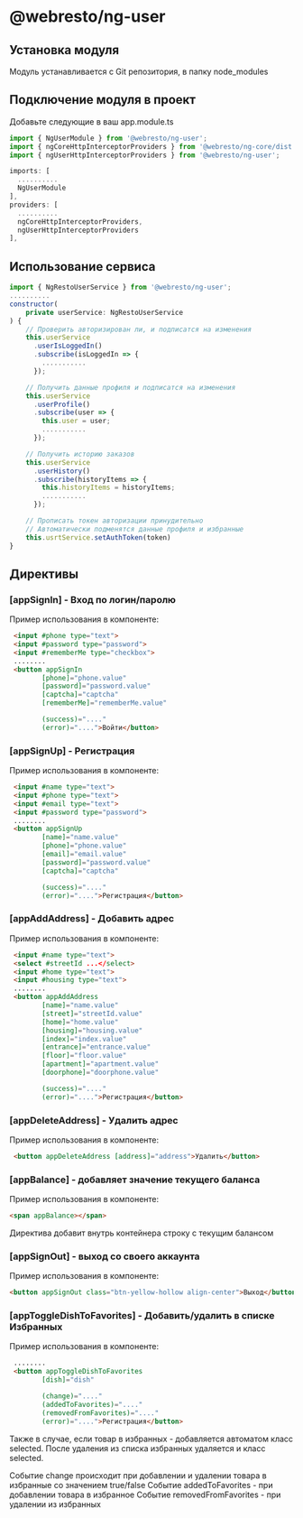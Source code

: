 # @webresto/ng-user
## Установка модуля
Модуль устанавливается с Git репозитория, в папку node_modules
## Подключение модуля в проект
Добавьте следующие в ваш app.module.ts

~~~ javascript
import { NgUserModule } from '@webresto/ng-user';
import { ngCoreHttpInterceptorProviders } from '@webresto/ng-core/dist';
import { ngUserHttpInterceptorProviders } from '@webresto/ng-user';
~~~
~~~ javascript
imports: [
  ..........
  NgUserModule
],
providers: [
  ..........
  ngCoreHttpInterceptorProviders,
  ngUserHttpInterceptorProviders
],
~~~


## Использование сервиса
~~~ javascript
import { NgRestoUserService } from '@webresto/ng-user';
..........
constructor(
    private userService: NgRestoUserService
) {
    // Проверить авторизирован ли, и подписатся на изменения
    this.userService
      .userIsLoggedIn()
      .subscribe(isLoggedIn => {
        ...........
      });

    // Получить данные профиля и подписатся на изменения
    this.userService
      .userProfile()
      .subscribe(user => {
        this.user = user;
        ...........
      });

    // Получить историю заказов
    this.userService
      .userHistory()
      .subscribe(historyItems => {
        this.historyItems = historyItems;
        ...........
      });

    // Прописать токен авторизации принудительно
    // Автоматически подменятся данные профиля и избранные
    this.usrtService.setAuthToken(token)
}
~~~

## Директивы


### [appSignIn] - Вход по логин/паролю
Пример использования в компоненте:

~~~ html
 <input #phone type="text">
 <input #password type="password">
 <input #rememberMe type="checkbox">
 ........
 <button appSignIn
        [phone]="phone.value"
        [password]="password.value"
        [captcha]="captcha"
        [rememberMe]="rememberMe.value"

        (success)="...."
        (error)="....">Войти</button>
~~~

### [appSignUp] - Регистрация
Пример использования в компоненте:

~~~ html
 <input #name type="text">
 <input #phone type="text">
 <input #email type="text">
 <input #password type="password">
 ........
 <button appSignUp
        [name]="name.value"
        [phone]="phone.value"
        [email]="email.value"
        [password]="password.value"
        [captcha]="captcha"

        (success)="...."
        (error)="....">Регистрация</button>
~~~

### [appAddAddress] - Добавить адрес
Пример использования в компоненте:

~~~ html
 <input #name type="text">
 <select #streetId ...</select>
 <input #home type="text">
 <input #housing type="text">
 ........
 <button appAddAddress
        [name]="name.value"
        [street]="streetId.value"
        [home]="home.value"
        [housing]="housing.value"
        [index]="index.value"
        [entrance]="entrance.value"
        [floor]="floor.value"
        [apartment]="apartment.value"
        [doorphone]="doorphone.value"

        (success)="...."
        (error)="....">Регистрация</button>
~~~

### [appDeleteAddress] - Удалить адрес
Пример использования в компоненте:

~~~ html
 <button appDeleteAddress [address]="address">Удалить</button>
~~~


### [appBalance]  - добавляет значение текущего баланса
Пример использования в компоненте:

~~~ html
<span appBalance></span>
~~~
Директива добавит внутрь контейнера строку с текущим балансом

### [appSignOut] - выход со своего аккаунта
Пример использования в компоненте:

~~~ html
<button appSignOut class="btn-yellow-hollow align-center">Выход</button>
~~~

### [appToggleDishToFavorites] - Добавить/удалить в списке Избранных
Пример использования в компоненте:

~~~ html
 ........
 <button appToggleDishToFavorites
        [dish]="dish"

        (change)="...."
        (addedToFavorites)="...."
        (removedFromFavorites)="...."
        (error)="....">Регистрация</button>
~~~

Также в случае, если товар в избранных - добавляется автоматом класс selected. После удаления из списка избранных удаляется и класс selected.

Событие change происходит при добавлении и удалении товара в избранные со значением true/false
Событие addedToFavorites - при добавлении товара в избранное
Событие removedFromFavorites - при удалении из избранных